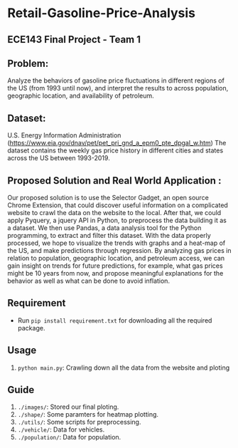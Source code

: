 # Retail-Gasoline-Price-Analysis
## ECE143 Final Project - Team 1

## Problem:
Analyze the behaviors of gasoline price fluctuations in different regions of the US (from 1993 until now), and interpret the results to across population, geographic location, and availability of petroleum. 

## Dataset:
U.S. Energy Information Administration
(https://www.eia.gov/dnav/pet/pet_pri_gnd_a_epm0_pte_dpgal_w.htm)
The dataset contains the weekly gas price history in different cities and states across the US between 1993-2019. 

## Proposed Solution and Real World Application :
Our proposed solution is to use the Selector Gadget, an open source Chrome Extension, that could discover useful information on a complicated website to crawl the data on the website to the local. After that, we could apply Pyquery, a jquery API in Python, to preprocess the data building it as a dataset. We then use Pandas, a data analysis tool for the Python programming, to extract and filter this dataset. With the data properly processed, we hope to visualize the trends with graphs and a heat-map of the US, and make predictions through regression.
By analyzing gas prices in relation to population, geographic location, and petroleum access, we can gain insight on trends for future predictions, for example, what gas prices might be 10 years from now, and propose meaningful explanations for the behavior as well as what can be done to avoid inflation.
 
## Requirement
- Run ```pip install requirement.txt``` for downloading all the required package.

## Usage
1. ```python main.py```: Crawling down all the data from the website and ploting

## Guide
1. ```./images/```: Stored our final ploting.
2. ```./shape/```:  Some paramters for heatmap plotting.
3. ```./utils/```: Some scripts for preprocessing.
4. ```./vehicle/```: Data for vehicles.
5. ```./population/```: Data for population.